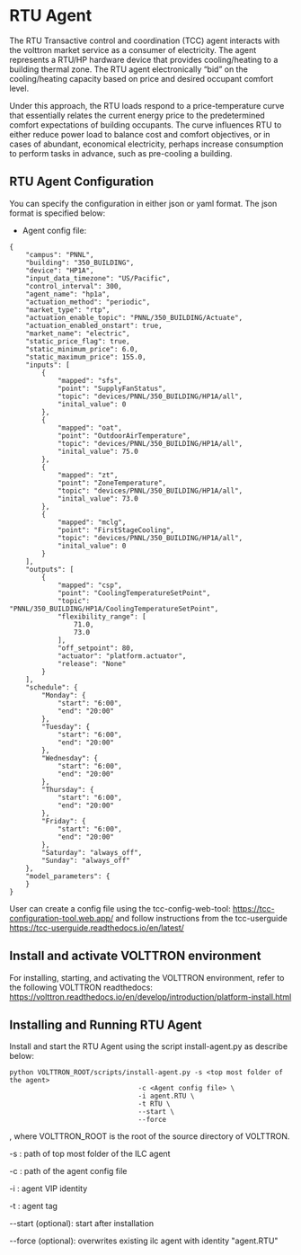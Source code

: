 # RTU Agent

The RTU Transactive control and coordination (TCC) agent interacts with the volttron market service
as a consumer of electricity. The agent represents a RTU/HP hardware device that provides cooling/heating to a 
 building thermal zone. The RTU agent electronically “bid” on the cooling/heating capacity based on price
 and desired occupant comfort level.

Under this approach, the RTU loads respond to a price-temperature curve that essentially
relates the current energy price to the predetermined comfort expectations of building occupants.
The curve influences RTU to either reduce power load to balance cost and comfort objectives,
or in cases of abundant, economical electricity, perhaps increase consumption to perform tasks in advance,
such as pre-cooling a building.

## RTU Agent Configuration

You can specify the configuration in either json or yaml format. The json format is specified below: 

* Agent config file:

````
{
    "campus": "PNNL", 
    "building": "350_BUILDING",
    "device": "HP1A",
    "input_data_timezone": "US/Pacific",
    "control_interval": 300, 
    "agent_name": "hp1a",
    "actuation_method": "periodic",
    "market_type": "rtp",
    "actuation_enable_topic": "PNNL/350_BUILDING/Actuate",
    "actuation_enabled_onstart": true,
    "market_name": "electric",
    "static_price_flag": true,
    "static_minimum_price": 6.0,
    "static_maximum_price": 155.0,
    "inputs": [
        {
            "mapped": "sfs", 
            "point": "SupplyFanStatus", 
            "topic": "devices/PNNL/350_BUILDING/HP1A/all",
            "inital_value": 0
        }, 
        {
            "mapped": "oat", 
            "point": "OutdoorAirTemperature", 
            "topic": "devices/PNNL/350_BUILDING/HP1A/all",
            "inital_value": 75.0
        }, 
        {
            "mapped": "zt", 
            "point": "ZoneTemperature", 
            "topic": "devices/PNNL/350_BUILDING/HP1A/all",
            "inital_value": 73.0
        }, 
        {
            "mapped": "mclg", 
            "point": "FirstStageCooling", 
            "topic": "devices/PNNL/350_BUILDING/HP1A/all",
            "inital_value": 0
        }
    ], 
    "outputs": [
        {
            "mapped": "csp", 
            "point": "CoolingTemperatureSetPoint",
            "topic": "PNNL/350_BUILDING/HP1A/CoolingTemperatureSetPoint",
            "flexibility_range": [
                71.0,
                73.0
            ], 
            "off_setpoint": 80,
            "actuator": "platform.actuator", 
            "release": "None"
        }
    ], 
    "schedule": {
        "Monday": {
            "start": "6:00",
            "end": "20:00"
        }, 
        "Tuesday": {
            "start": "6:00",
            "end": "20:00"
        }, 
        "Wednesday": {
            "start": "6:00",
            "end": "20:00"
        }, 
        "Thursday": {
            "start": "6:00",
            "end": "20:00"
        }, 
        "Friday": {
            "start": "6:00",
            "end": "20:00"
        }, 
        "Saturday": "always_off", 
        "Sunday": "always_off"
    }, 
    "model_parameters": {
    }
}
````

User can create a config file using the tcc-config-web-tool: https://tcc-configuration-tool.web.app/
and follow instructions from the tcc-userguide https://tcc-userguide.readthedocs.io/en/latest/

## Install and activate VOLTTRON environment
For installing, starting, and activating the VOLTTRON environment, refer to the following VOLTTRON readthedocs: 
https://volttron.readthedocs.io/en/develop/introduction/platform-install.html

## Installing and Running RTU Agent
Install and start the RTU Agent using the script install-agent.py as describe below:

```
python VOLTTRON_ROOT/scripts/install-agent.py -s <top most folder of the agent> 
                                -c <Agent config file> \
                                -i agent.RTU \
                                -t RTU \
                                --start \
                                --force
```
, where VOLTTRON_ROOT is the root of the source directory of VOLTTRON.

-s : path of top most folder of the ILC agent

-c : path of the agent config file

-i : agent VIP identity

-t : agent tag
 
--start (optional): start after installation

--force (optional): overwrites existing ilc agent with identity "agent.RTU"  


